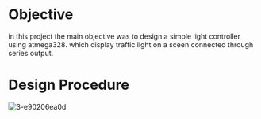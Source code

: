# Objective
in this project the main objective was to design a simple light controller using atmega328. which display traffic light on a sceen connected through series output.
#  Design Procedure
![3-e90206ea0d](https://user-images.githubusercontent.com/95026320/164716720-e9b8a703-a3ac-40f9-a109-bc4a42b4fec9.jpg)



 


 



